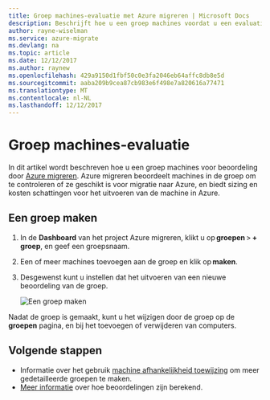 ```yaml
---
title: Groep machines-evaluatie met Azure migreren | Microsoft Docs
description: Beschrijft hoe u een groep machines voordat u een evaluatie met de service Azure migreren.
author: rayne-wiselman
ms.service: azure-migrate
ms.devlang: na
ms.topic: article
ms.date: 12/12/2017
ms.author: raynew
ms.openlocfilehash: 429a9150d1fbf50c0e3fa2046eb64affc8db8e5d
ms.sourcegitcommit: aaba209b9cea87cb983e6f498e7a820616a77471
ms.translationtype: MT
ms.contentlocale: nl-NL
ms.lasthandoff: 12/12/2017
---
```

# <a name="group-machines-for-assessment"></a>Groep machines-evaluatie

In dit artikel wordt beschreven hoe u een groep machines voor beoordeling door [Azure migreren](migrate-overview.md). Azure migreren beoordeelt machines in de groep om te controleren of ze geschikt is voor migratie naar Azure, en biedt sizing en kosten schattingen voor het uitvoeren van de machine in Azure.


## <a name="create-a-group"></a>Een groep maken

1. In de **Dashboard** van het project Azure migreren, klikt u op **groepen** > **+ groep**, en geef een groepsnaam.
2. Een of meer machines toevoegen aan de groep en klik op **maken**. 
3. Desgewenst kunt u instellen dat het uitvoeren van een nieuwe beoordeling van de groep. 

    ![Een groep maken](./media/how-to-create-a-group/create-group.png)

Nadat de groep is gemaakt, kunt u het wijzigen door de groep op de **groepen** pagina, en bij het toevoegen of verwijderen van computers.

## <a name="next-steps"></a>Volgende stappen

- Informatie over het gebruik [machine afhankelijkheid toewijzing](how-to-create-group-machine-dependencies.md) om meer gedetailleerde groepen te maken.
- [Meer informatie](concepts-assessment-calculation.md) over hoe beoordelingen zijn berekend.
